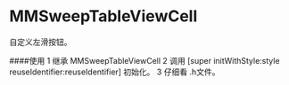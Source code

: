 # MMSweepTableViewCell
自定义左滑按钮。

####使用
1 继承 MMSweepTableViewCell 
2 调用 [super initWithStyle:style reuseIdentifier:reuseIdentifier] 初始化。
3 仔细看 .h文件。

